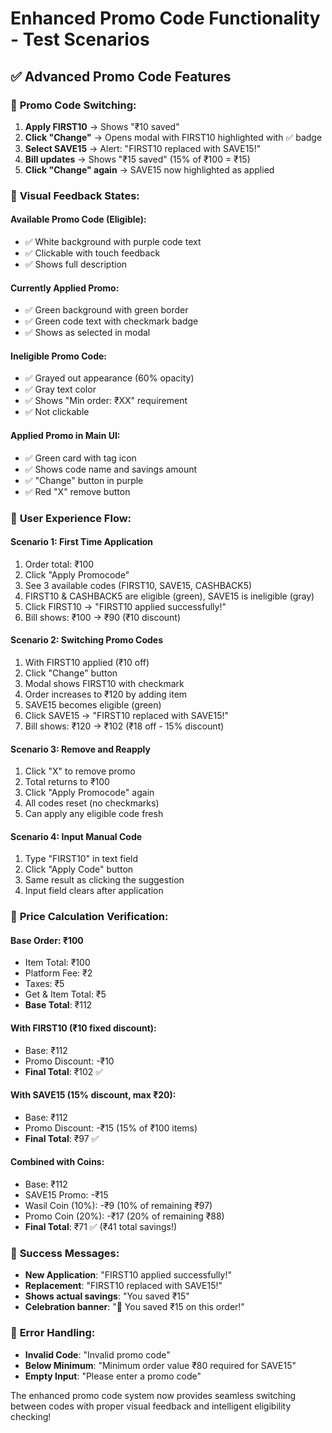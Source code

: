 # Enhanced Promo Code Functionality - Test Scenarios

## ✅ Advanced Promo Code Features

### 🔄 **Promo Code Switching:**
1. **Apply FIRST10** → Shows "₹10 saved"
2. **Click "Change"** → Opens modal with FIRST10 highlighted with ✅ badge
3. **Select SAVE15** → Alert: "FIRST10 replaced with SAVE15!"
4. **Bill updates** → Shows "₹15 saved" (15% of ₹100 = ₹15)
5. **Click "Change" again** → SAVE15 now highlighted as applied

### 🎯 **Visual Feedback States:**

#### **Available Promo Code (Eligible):**
- ✅ White background with purple code text
- ✅ Clickable with touch feedback
- ✅ Shows full description

#### **Currently Applied Promo:**
- ✅ Green background with green border
- ✅ Green code text with checkmark badge
- ✅ Shows as selected in modal

#### **Ineligible Promo Code:**
- ✅ Grayed out appearance (60% opacity)
- ✅ Gray text color
- ✅ Shows "Min order: ₹XX" requirement
- ✅ Not clickable

#### **Applied Promo in Main UI:**
- ✅ Green card with tag icon
- ✅ Shows code name and savings amount
- ✅ "Change" button in purple
- ✅ Red "X" remove button

### 📱 **User Experience Flow:**

#### **Scenario 1: First Time Application**
1. Order total: ₹100
2. Click "Apply Promocode"
3. See 3 available codes (FIRST10, SAVE15, CASHBACK5)
4. FIRST10 & CASHBACK5 are eligible (green), SAVE15 is ineligible (gray)
5. Click FIRST10 → "FIRST10 applied successfully!"
6. Bill shows: ₹100 → ₹90 (₹10 discount)

#### **Scenario 2: Switching Promo Codes**
1. With FIRST10 applied (₹10 off)
2. Click "Change" button
3. Modal shows FIRST10 with checkmark
4. Order increases to ₹120 by adding item
5. SAVE15 becomes eligible (green)
6. Click SAVE15 → "FIRST10 replaced with SAVE15!"
7. Bill shows: ₹120 → ₹102 (₹18 off - 15% discount)

#### **Scenario 3: Remove and Reapply**
1. Click "X" to remove promo
2. Total returns to ₹100
3. Click "Apply Promocode" again
4. All codes reset (no checkmarks)
5. Can apply any eligible code fresh

#### **Scenario 4: Input Manual Code**
1. Type "FIRST10" in text field
2. Click "Apply Code" button
3. Same result as clicking the suggestion
4. Input field clears after application

### 🧮 **Price Calculation Verification:**

#### **Base Order: ₹100**
- Item Total: ₹100
- Platform Fee: ₹2
- Taxes: ₹5
- Get & Item Total: ₹5
- **Base Total**: ₹112

#### **With FIRST10 (₹10 fixed discount):**
- Base: ₹112
- Promo Discount: -₹10
- **Final Total**: ₹102 ✅

#### **With SAVE15 (15% discount, max ₹20):**
- Base: ₹112
- Promo Discount: -₹15 (15% of ₹100 items)
- **Final Total**: ₹97 ✅

#### **Combined with Coins:**
- Base: ₹112
- SAVE15 Promo: -₹15
- Wasil Coin (10%): -₹9 (10% of remaining ₹97)
- Promo Coin (20%): -₹17 (20% of remaining ₹88)
- **Final Total**: ₹71 ✅ (₹41 total savings!)

### 🎉 **Success Messages:**
- **New Application**: "FIRST10 applied successfully!"
- **Replacement**: "FIRST10 replaced with SAVE15!"
- **Shows actual savings**: "You saved ₹15"
- **Celebration banner**: "🎉 You saved ₹15 on this order!"

### 🚨 **Error Handling:**
- **Invalid Code**: "Invalid promo code"
- **Below Minimum**: "Minimum order value ₹80 required for SAVE15"
- **Empty Input**: "Please enter a promo code"

The enhanced promo code system now provides seamless switching between codes with proper visual feedback and intelligent eligibility checking!
